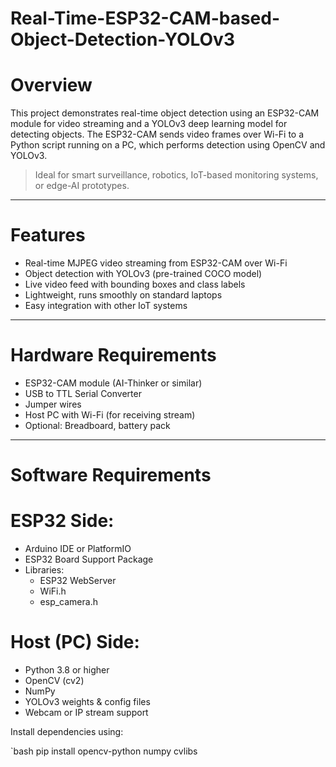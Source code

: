 # Real-Time-ESP32-CAM-based-Object-Detection-YOLOv3

# Overview

This project demonstrates real-time object detection using an ESP32-CAM module for video streaming and a YOLOv3 deep learning model for detecting objects. The ESP32-CAM sends video frames over Wi-Fi to a Python script running on a PC, which performs detection using OpenCV and YOLOv3.

> Ideal for smart surveillance, robotics, IoT-based monitoring systems, or edge-AI prototypes.

---

# Features

- Real-time MJPEG video streaming from ESP32-CAM over Wi-Fi
- Object detection with YOLOv3 (pre-trained COCO model)
- Live video feed with bounding boxes and class labels
- Lightweight, runs smoothly on standard laptops
- Easy integration with other IoT systems

---

# Hardware Requirements

- ESP32-CAM module (AI-Thinker or similar)
- USB to TTL Serial Converter
- Jumper wires
- Host PC with Wi-Fi (for receiving stream)
- Optional: Breadboard, battery pack

---

# Software Requirements

# ESP32 Side:
- Arduino IDE or PlatformIO
- ESP32 Board Support Package
- Libraries:
  - ESP32 WebServer
  - WiFi.h
  - esp_camera.h

# Host (PC) Side:
- Python 3.8 or higher
- OpenCV (cv2)
- NumPy
- YOLOv3 weights & config files
- Webcam or IP stream support

Install dependencies using:

`bash
pip install opencv-python numpy cvlibs


